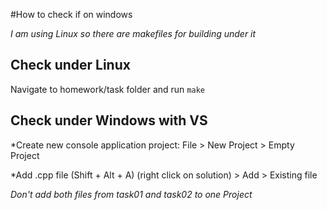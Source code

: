 #How to check if on windows

_I am using Linux so there are makefiles for building under it_

## Check under Linux

Navigate to homework/task folder and run  `make`

## Check under Windows with VS

*Create new console application project:
    File > New Project > Empty Project

*Add .cpp file (Shift + Alt + A)
    (right click on solution) > Add > Existing file

_Don't add both files from task01 and task02 to one Project_
